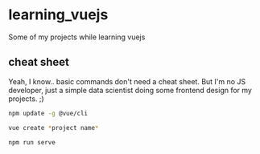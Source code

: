 # learning_vuejs
Some of my projects while learning vuejs

## cheat sheet

Yeah, I know.. basic commands don't need a cheat sheet. But I'm no JS developer, just a simple data scientist doing some frontend design for my projects. ;)

```bash
npm update -g @vue/cli  

vue create *project name*

npm run serve
```